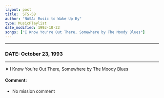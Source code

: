 ```yaml
---
layout: post
title:  STS-58
author: "NASA: Music to Wake Up By"
type: MusicPlaylist
date_modified: 1993-10-23
songs: ["I Know You're Out There, Somewhere by The Moody Blues"]
---
```


----
### DATE: October 23, 1993
----
✷ I Know You're Out There, Somewhere by The Moody Blues

#### Comment:
* No mission comment



<br/>
<center>
	<a target="_blank"
	   href="https://twitter.com/intent/tweet?hashtags=Space,NASA,Playlist,NASAWakeupCalls,SpaceProgram&text={{ page.author}}, '{{ page.songs.first }}' {{ page.title }}, {{ page.date | date: '%B %d, %Y' }}. {{ site.url }}{{ page.url }} @nasawakeupcalls">
	   <i class="fab fa-twitter" alt="Tweet this page" style="font-size: 1.3em;"></i>
	</a>
	&nbsp; 	<i class="fas fa-user-astronaut" style="font-size: 1.5em;"></i> &nbsp;
    <a type="amzn" search="'I Know You're Out There, Somewhere by The Moody Blues'" category="popular music">
        <i class="fab fa-amazon" style="font-size: 1.3em;"></i>
    </a>
</center>
